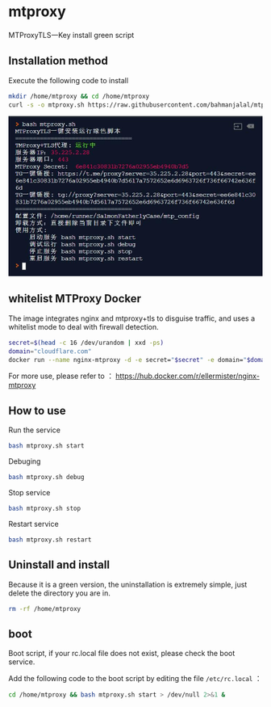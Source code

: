 # mtproxy

MTProxyTLS一Key install green script




## Installation method 

Execute the following code to install 

```bash
mkdir /home/mtproxy && cd /home/mtproxy
curl -s -o mtproxy.sh https://raw.githubusercontent.com/bahmanjalal/mtproto/master/mtproto.sh && chmod +x mtproxy.sh && bash mtproxy.sh
```

 ![mtproxy.sh](https://raw.githubusercontent.com/bahmanjalal/mtproto/main/mtproxy.jpg)
 
 ## whitelist MTProxy Docker 
The image integrates nginx and mtproxy+tls to disguise traffic, and uses a whitelist mode to deal with firewall detection.

 ```bash
secret=$(head -c 16 /dev/urandom | xxd -ps)
domain="cloudflare.com"
docker run --name nginx-mtproxy -d -e secret="$secret" -e domain="$domain" -p 8080:80 -p 8443:443 ellermister/nginx-mtproxy:latest
 ```
For more use, please refer to ： https://hub.docker.com/r/ellermister/nginx-mtproxy



## How to use 

Run the service 

```bash
bash mtproxy.sh start
```

Debuging

```bash
bash mtproxy.sh debug
```

Stop service 

```bash
bash mtproxy.sh stop
```

Restart service 

```bash
bash mtproxy.sh restart
```



## Uninstall and install 

Because it is a green version, the uninstallation is extremely simple, just delete the directory you are in. 

```bash
rm -rf /home/mtproxy
```



## boot

Boot script, if your rc.local file does not exist, please check the boot service. 

Add the following code to the boot script by editing the file `/etc/rc.local` ：

```bash
cd /home/mtproxy && bash mtproxy.sh start > /dev/null 2>&1 &
```

